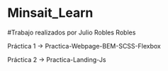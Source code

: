 # Minsait_Learn
#Trabajo realizados por Julio Robles Robles



Práctica 1  ->  Practica-Webpage-BEM-SCSS-Flexbox

Práctica 2  ->  Practica-Landing-Js
